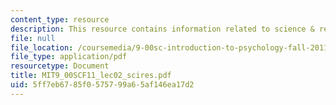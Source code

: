 ```yaml
---
content_type: resource
description: This resource contains information related to science & research.
file: null
file_location: /coursemedia/9-00sc-introduction-to-psychology-fall-2011/5ff7eb6785f0575799a65af146ea17d2_MIT9_00SCF11_lec02_scires.pdf
file_type: application/pdf
resourcetype: Document
title: MIT9_00SCF11_lec02_scires.pdf
uid: 5ff7eb67-85f0-5757-99a6-5af146ea17d2
---
```

